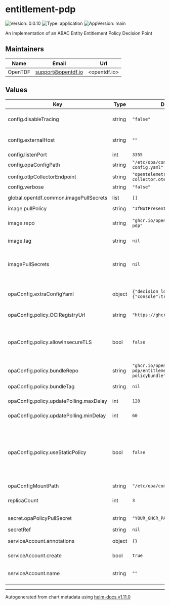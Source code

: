 # entitlement-pdp

![Version: 0.0.10](https://img.shields.io/badge/Version-0.0.10-informational?style=flat-square) ![Type: application](https://img.shields.io/badge/Type-application-informational?style=flat-square) ![AppVersion: main](https://img.shields.io/badge/AppVersion-main-informational?style=flat-square)

An implementation of an ABAC Entity Entitlement Policy Decision Point

## Maintainers

| Name    | Email                | Url          |
| ------- | -------------------- | ------------ |
| OpenTDF | <support@opentdf.io> | <opentdf.io> |

## Values

| Key                                     | Type   | Default                                                       | Description                                                                                                                                                                                                                                                                                                                                                 |
| --------------------------------------- | ------ | ------------------------------------------------------------- | ----------------------------------------------------------------------------------------------------------------------------------------------------------------------------------------------------------------------------------------------------------------------------------------------------------------------------------------------------------- |
| config.disableTracing                   | string | `"false"`                                                     | Disable emitting OpenTelemetry traces (avoids junk timeouts if environment has no OT collector)                                                                                                                                                                                                                                                             |
| config.externalHost                     | string | `""`                                                          | External endpoint the server will be accessed from (used for OpenAPI endpoint serving)                                                                                                                                                                                                                                                                      |
| config.listenPort                       | int    | `3355`                                                        | Port the server will listen on                                                                                                                                                                                                                                                                                                                              |
| config.opaConfigPath                    | string | `"/etc/opa/config/opa-config.yaml"`                           | Path to opa config yaml                                                                                                                                                                                                                                                                                                                                     |
| config.otlpCollectorEndpoint            | string | `"opentelemetry-collector.otel.svc:4317"`                     | Open telemetry collector endpoint                                                                                                                                                                                                                                                                                                                           |
| config.verbose                          | string | `"false"`                                                     | Enable verbose logging                                                                                                                                                                                                                                                                                                                                      |
| global.opentdf.common.imagePullSecrets  | list   | `[]`                                                          | JSON passed to the deployment's `template.spec.imagePullSecrets`                                                                                                                                                                                                                                                                                            |
| image.pullPolicy                        | string | `"IfNotPresent"`                                              | The container's `imagePullPolicy`                                                                                                                                                                                                                                                                                                                           |
| image.repo                              | string | `"ghcr.io/opentdf/entitlement-pdp"`                           | The image selector, also called the 'image name' in k8s documentation and 'image repository' in docker's guides.                                                                                                                                                                                                                                            |
| image.tag                               | string | `nil`                                                         | `Chart.AppVersion` will be used for image tag, override here if needed                                                                                                                                                                                                                                                                                      |
| imagePullSecrets                        | string | `nil`                                                         | JSON passed to the deployment's `template.spec.imagePullSecrets`. Overrides `global.opentdf.common.imagePullSecrets` when set                                                                                                                                                                                                                               |
| opaConfig.extraConfigYaml               | object | `{"decision_logs":{"console":true}}`                          | Any extra/additional OPA config defined here will be appended as-is, as raw YAML to the OPA config file generated by the chart.                                                                                                                                                                                                                             |
| opaConfig.policy.OCIRegistryUrl         | string | `"https://ghcr.io"`                                           | Base URL to contact the policy bundle with                                                                                                                                                                                                                                                                                                                  |
| opaConfig.policy.allowInsecureTLS       | bool   | `false`                                                       | This will tell OPA to ignore TLS errors (bad cert, self-signed cert, etc) when downloading an OCI policy bundle from an OCI registry. Unsuitable for production, used for testing with `localhost` registries                                                                                                                                               |
| opaConfig.policy.bundleRepo             | string | `"ghcr.io/opentdf/entitlement-pdp/entitlements-policybundle"` | Resource path to use to download bundle from configured service                                                                                                                                                                                                                                                                                             |
| opaConfig.policy.bundleTag              | string | `nil`                                                         | `bundleTag` will default to `.Chart.AppVersion` if unset                                                                                                                                                                                                                                                                                                    |
| opaConfig.policy.updatePolling.maxDelay | int    | `120`                                                         | Maximum amount of time to wait between bundle downloads                                                                                                                                                                                                                                                                                                     |
| opaConfig.policy.updatePolling.minDelay | int    | `60`                                                          | Minimum amount of time to wait between bundle downloads                                                                                                                                                                                                                                                                                                     |
| opaConfig.policy.useStaticPolicy        | bool   | `false`                                                       | If `useStaticPolicy` is set to `true`, then an OPA config will be generated that forces the use of a policy bundle that was built and packed into the `entitlement-pdp` container at _build_ time, and no policy bundle will be fetched dynamically from the registry on startup. This is not a desirable default, but it is useful in offline deployments. |
| opaConfigMountPath                      | string | `"/etc/opa/config"`                                           | Where the opa config yaml is mounted                                                                                                                                                                                                                                                                                                                        |
| replicaCount                            | int    | `3`                                                           | Sets the default number of pod replicas in the deployment. Ignored if `autoscaling.enabled` == true                                                                                                                                                                                                                                                         |
| secret.opaPolicyPullSecret              | string | `"YOUR_GHCR_PAT_HERE"`                                        | Creds or token needed to pull OPA policy bundle                                                                                                                                                                                                                                                                                                             |
| secretRef                               | string | `nil`                                                         | Additional secrets. You can also add opa                                                                                                                                                                                                                                                                                                                    |
| serviceAccount.annotations              | object | `{}`                                                          | Annotations to add to the service account                                                                                                                                                                                                                                                                                                                   |
| serviceAccount.create                   | bool   | `true`                                                        | Specifies whether a service account should be created                                                                                                                                                                                                                                                                                                       |
| serviceAccount.name                     | string | `""`                                                          | The name of the service account to use. If not set and create is true, a name is generated using the fullname template                                                                                                                                                                                                                                      |

---

Autogenerated from chart metadata using [helm-docs v1.11.0](https://github.com/norwoodj/helm-docs/releases/v1.11.0)
